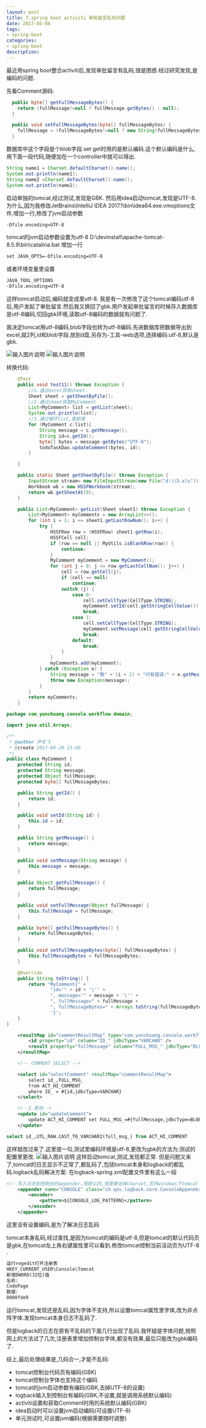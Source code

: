 ```yaml
---
layout: post
title: 7.spring boot activiti 审批留言乱码问题
date: 2017-05-08
tags:
- spring-boot
categories:
- spring-boot
description:
---
```

最近用spring boot整合activiti后,发现审批留言有乱码,很是困惑.经过研究发现,是编码的问题.

先看Comment源码:

```java
  public byte[] getFullMessageBytes() {
    return (fullMessage!=null ? fullMessage.getBytes() : null);
  }

  public void setFullMessageBytes(byte[] fullMessageBytes) {
    fullMessage = (fullMessageBytes!=null ? new String(fullMessageBytes) : null );
  }
```

数据库中这个字段是个blob字段.set get时用的是默认编码.这个默认编码是什么,用下面一段代码,随便加在一个controller中就可以得出.
```java
String name1 = Charset.defaultCharset().name();
System.out.println(name1);
String name2 =Charset.defaultCharset().name();
System.out.println(name2);
```

启动单独的tomcat,经过测试,发现是GBK.
然后用idea启动tomcat,发现是UTF-8.为什么,因为我修改JetBrains\IntelliJ IDEA 2017.1\bin\idea64.exe.vmoptions文件,增加一行,修改了jvm启动参数
```xml
-Dfile.encoding=UTF-8
```

tomcat的jvm启动参数设置为utf-8
D:\devinstall\apache-tomcat-8.5.9\bin\catalina.bat
增加一行
```xml
set JAVA_OPTS=-Dfile.encoding=UTF-8
```

或者环境变量里设置
```xml
JAVA_TOOL_OPTIONS
-Dfile.encoding=UTF-8
```
这样tomcat启动后,编码就变成里utf-8.
我是有一次修改了这个tomcat编码utf-8后,用户发起了审批留言.然后我又换回了gbk.用户发起审批留言的时候存入数据库是utf-8编码,切回gbk环境,读取utf-8编码的数据就有问题了.

我决定tomcat用utf-8编码,blob字段也转为utf-8编码.先进数据库把数据导出到excel,就2列,id和blob字段.放到d盘,另存为-工具-web选项,选择编码:utf-8,默认是gbk.

![输入图片说明](https://git.oschina.net/uploads/images/2017/0425/140004_18ed8bbb_460571.png "在这里输入图片标题")
![输入图片说明](https://git.oschina.net/uploads/images/2017/0425/140015_e8031a74_460571.png "在这里输入图片标题")

转换代码:
```java
    @Test
	public void test11() throws Exception {
		//1.通过excel获取sheet.
		Sheet sheet = getSheetByFile();
		//2.通过sheet获取MyComment
		List<MyComment> list = getList(sheet);
		System.out.println(list);
		//3.通过循环list,更新值
		for (MyComment c:list){
			String message = c.getMessage();
			String id=c.getId();
			byte[] bytes = message.getBytes("UTF-8");
			todoTaskDao.updateComment(bytes, id);
		}

	}

	public static Sheet getSheetByFile() throws Exception {
		InputStream stream= new FileInputStream(new File("d:\\5.xls"));
		Workbook wb = new HSSFWorkbook(stream);
		return wb.getSheetAt(0);
	}

	public List<MyComment> getList(Sheet sheet1) throws Exception {
		List<MyComment> myComments = new ArrayList<>();
		for (int i = 1; i <= sheet1.getLastRowNum(); i++) {
			try {
				HSSFRow row = (HSSFRow) sheet1.getRow(i);
				HSSFCell cell;
				if (row == null || MyUtils.isBlankRow(row)) {
					continue;
				}
				MyComment myComment = new MyComment();
				for (int j = 0; j <= row.getLastCellNum(); j++) {
					cell = row.getCell(j);
					if (cell == null)
						continue;
					switch (j) {
						case 0:
							cell.setCellType(CellType.STRING);
							myComment.setId(cell.getStringCellValue());
							break;
						case 1:
							cell.setCellType(CellType.STRING);
							myComment.setMessage(cell.getStringCellValue());
							break;
						default:
							break;
					}
				}
				myComments.add(myComment);
			} catch (Exception e) {
				String message = "第" + (i + 1) + "行有错误:" + e.getMessage();
				throw new Exception(message);
			}
		}
		return myComments;
	}
```

```java
package com.yunchuang.console.workflow.domain;

import java.util.Arrays;

/**
 * @author 尹冬飞
 * @create 2017-04-20 13:40
 */
public class MyComment {
	protected String id;
	protected String message;
	protected Object fullMessage;
	protected byte[] fullMessageBytes;

	public String getId() {
		return id;
	}

	public void setId(String id) {
		this.id = id;
	}

	public String getMessage() {
		return message;
	}

	public void setMessage(String message) {
		this.message = message;
	}

	public Object getFullMessage() {
		return fullMessage;
	}

	public void setFullMessage(Object fullMessage) {
		this.fullMessage = fullMessage;
	}

	public byte[] getFullMessageBytes() {
		return fullMessageBytes;
	}

	public void setFullMessageBytes(byte[] fullMessageBytes) {
		this.fullMessageBytes = fullMessageBytes;
	}

	@Override
	public String toString() {
		return "MyComment{" +
				"id='" + id + '\'' +
				", message='" + message + '\'' +
				", fullMessage=" + fullMessage +
				", fullMessageBytes=" + Arrays.toString(fullMessageBytes) +
				'}';
	}
}

```

```xml
	<resultMap id="commentResultMap" type="com.yunchuang.console.workflow.domain.MyComment">
		<id property="id" column="ID_" jdbcType="VARCHAR" />
		<result property="fullMessage" column="FULL_MSG_" jdbcType="BLOB" />
	</resultMap>

	<!-- COMMENT SELECT -->

	<select id="selectComment" resultMap="commentResultMap">
		select id_,FULL_MSG_
		from ACT_HI_COMMENT
		where ID_ = #{id,jdbcType=VARCHAR}
	</select>

	<!--2.更改-->
	<update id="updateComment">
		update ACT_HI_COMMENT set FULL_MSG_=#{fullMessage,jdbcType=BLOB} where  ID_ = #{id,jdbcType=VARCHAR}
	</update>
```

```SQL
select id_,UTL_RAW.CAST_TO_VARCHAR2(full_msg_) from ACT_HI_COMMENT
```

这样就改过来了.这里提一句,测试里编码环境是utf-8,更改为gbk的方法为:测试的配置里更改.
![输入图片说明](https://git.oschina.net/uploads/images/2017/0425/140050_98252cca_460571.png "在这里输入图片标题")
这样启动tomcat,测试,发现都正常.
但是问题又来了,tomcat的日志显示不正常了,都乱码了,包括tomcat本身和logback的都乱码.logback乱码解决方案:
在logback-spring.xml配置文件里有这么一段
```xml
<!--写入日志到控制台的appender,用默认的,但是要去掉charset,否则windows下tomcat下乱码-->
    <appender name="CONSOLE" class="ch.qos.logback.core.ConsoleAppender">
        <encoder>
            <pattern>${CONSOLE_LOG_PATTERN}</pattern>
        </encoder>
    </appender>
```

这里没有设置编码,是为了解决日志乱码

tomcat本身乱码,经过查找,是因为tomcat的编码是utf-8,但是tomcat的默认代码页是gbk,在tomcat左上角右键属性里可以看到.修改tomcat控制当前活动页为UTF-8 .
```xml
运行regedit打开注册表
HKEY_CURRENT_USER\Console\Tomcat
新增DWORD(32位)值
名称:
CodePage
数据:
0000fde9
```
运行tomcat,发现还是乱码,因为字体不支持,所以设置tomcat属性里字体,改为非点阵字体.发现tomcat本身日志不乱码了.

但是logback的日志在原有不乱码的下面几行出现了乱码.我怀疑是字体问题,按照网上的方法试了几次,注册表里增加控制台字体,都没有效果,最后只能改为gbk编码了.

综上,最后处理结果是,几码合一,才能不乱码:
* tomcat控制台代码页有编码(GBK)
* tomcat控制台字体也支持这个编码
* tomcat的jvm启动参数有编码(GBK,去掉UTF-8的设置)
* logback输入到控制台有编码(GBK,不设置,就是调用系统默认编码)
* activiti设置和获取Comment时用的系统默认编码(GBK)
* idea启动时可以设置jvm启动编码(可设置UTF-8)
* 单元测试时,可设置jvm编码(根据需要随时调整)